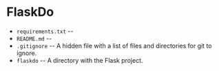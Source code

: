 # FlaskDo

* `requirements.txt` --
* `README.md` -- 
* `.gitignore` -- A hidden file with a list of files and directories for git to ignore.
* `flaskdo` -- A directory with the Flask project.